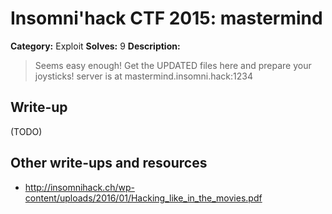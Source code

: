 # Insomni'hack CTF 2015: mastermind

**Category:** Exploit
**Solves:** 9
**Description:** 

> Seems easy enough!
> Get the UPDATED files here and prepare your joysticks!
> server is at mastermind.insomni.hack:1234

## Write-up

(TODO)

## Other write-ups and resources

* <http://insomnihack.ch/wp-content/uploads/2016/01/Hacking_like_in_the_movies.pdf>